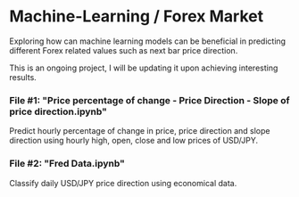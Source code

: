 # Machine-Learning / Forex Market

Exploring how can machine learning models can be beneficial in predicting different Forex related values such as next bar price direction. 

This is an ongoing project, I will be updating it upon achieving interesting results. 

### File #1: "Price percentage of change - Price Direction - Slope of price direction.ipynb"
Predict hourly percentage of change in price, price direction and slope direction using hourly high, open, close and low prices of USD/JPY.

### File #2: "Fred Data.ipynb"
Classify daily USD/JPY price direction using economical data.
